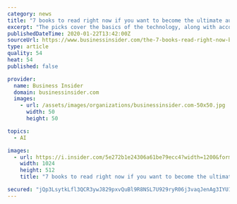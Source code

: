 ```yaml
---
category: news
title: "7 books to read right now if you want to become the ultimate authority on artificial intelligence"
excerpt: "The picks cover the basics of the technology, along with accompanying issues like the organizational challenges facing companies that adopt AI."
publishedDateTime: 2020-01-22T13:42:00Z
sourceUrl: https://www.businessinsider.com/the-7-books-read-right-now-become-an-ai-expert
type: article
quality: 54
heat: 54
published: false

provider:
  name: Business Insider
  domain: businessinsider.com
  images:
    - url: /assets/images/organizations/businessinsider.com-50x50.jpg
      width: 50
      height: 50

topics:
  - AI

images:
  - url: https://i.insider.com/5e272b1e24306a61be79ecc4?width=1200&format=jpeg
    width: 1024
    height: 512
    title: "7 books to read right now if you want to become the ultimate authority on artificial intelligence"

secured: "jQp3LsytkLfl3QCR3ywJ829pxvQuBl9R8NSL7U929ryR06j3vaqJenAg3IYU1C+qhfnLaONmNujJbKdfgVSUH1mFRmnhvl2SVqFtvrW3Dc3/kZEXwuBE+yjI9SrVX//aqhgUPLaMnzFJxxC9S6k0eX7pZJPZzw4Fhi8ZCGoIHYLK4c/Ey1e7AC/ZCeBgl92/EOHDA69dd4zXfpz3TeORAolAURtqDR/DDj0pRzBOw5dpjwJwMAwAG3u3D5pjMT4nvK07tMj1OU7JYHnNGptu06m4/tRbK04PNj1VEXjP7DU=;2xMqpAOcZ75TSFEQchkibw=="
---
```


